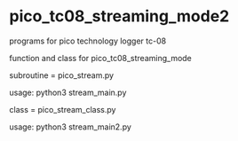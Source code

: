 # pico_tc08_streaming_mode2

programs for pico technology logger tc-08

function and class for pico_tc08_streaming_mode

subroutine = pico_stream.py

usage: python3 stream_main.py

class = pico_stream_class.py

usage: python3 stream_main2.py
